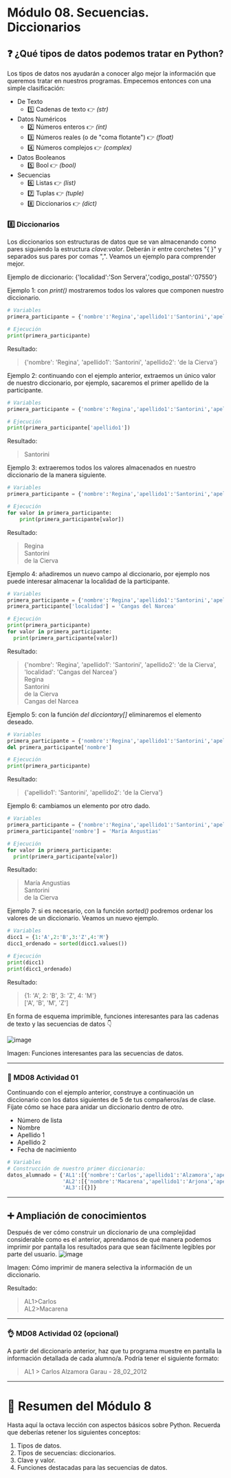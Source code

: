 # Módulo 08. Secuencias. Diccionarios

## ❓ ¿Qué tipos de datos podemos tratar en Python?
Los tipos de datos nos ayudarán a conocer algo mejor la información que queremos tratar en nuestros programas. Empecemos entonces con una simple clasificación:
  * De Texto
    * 1️⃣ Cadenas de texto 👉 _(str)_
  * Datos Numéricos
    * 2️⃣ Números enteros 👉 _(int)_
    * 3️⃣ Números reales (o de "coma flotante") 👉 _(float)_
    * 4️⃣ Números complejos 👉 _(complex)_
  * Datos Booleanos 
    * 5️⃣ Bool 👉 _(bool)_
  * Secuencias
    * 6️⃣ Listas 👉 _(list)_
    * 7️⃣ Tuplas 👉 _(tuple)_
    * 8️⃣ Diccionarios 👉 _(dict)_

### 8️⃣ Diccionarios
Los diccionarios son estructuras de datos que se van almacenando como pares siguiendo la estructura _clave:valor_. Deberán ir entre corchetes "{ }" y separados sus pares por comas ",". Veamos un ejemplo para comprender mejor.  

Ejemplo de diccionario: {'localidad':'Son Servera','codigo_postal':'07550'}

Ejemplo 1: con _print()_ mostraremos todos los valores que componen nuestro diccionario.
```Python
# Variables
primera_participante = {'nombre':'Regina','apellido1':'Santorini','apellido2':'de la Cierva'}

# Ejecución
print(primera_participante)
```
Resultado:
> {'nombre': 'Regina', 'apellido1': 'Santorini', 'apellido2': 'de la Cierva'}

Ejemplo 2: continuando con el ejemplo anterior, extraemos un único valor de nuestro diccionario, por ejemplo, sacaremos el primer apellido de la participante.

```Python
# Variables
primera_participante = {'nombre':'Regina','apellido1':'Santorini','apellido2':'de la Cierva'}

# Ejecución
print(primera_participante['apellido1'])
```
Resultado:
> Santorini

Ejemplo 3: extraeremos todos los valores almacenados en nuestro diccionario de la manera siguiente.
```Python
# Variables
primera_participante = {'nombre':'Regina','apellido1':'Santorini','apellido2':'de la Cierva'}

# Ejecución
for valor in primera_participante:
    print(primera_participante[valor])
````
Resultado:
> Regina  
> Santorini  
> de la Cierva

Ejemplo 4: añadiremos un nuevo campo al diccionario, por ejemplo nos puede interesar almacenar la localidad de la participante.
```Python
# Variables
primera_participante = {'nombre':'Regina','apellido1':'Santorini','apellido2':'de la Cierva'}
primera_participante['localidad'] = 'Cangas del Narcea'

# Ejecución
print(primera_participante)
for valor in primera_participante:
  print(primera_participante[valor])
```
Resultado:
> {'nombre': 'Regina', 'apellido1': 'Santorini', 'apellido2': 'de la Cierva', 'localidad': 'Cangas del Narcea'}  
Regina  
Santorini  
de la Cierva  
Cangas del Narcea  

Ejemplo 5: con la función _del dicciontary[]_ eliminaremos el elemento deseado.
```Python
# Variables
primera_participante = {'nombre':'Regina','apellido1':'Santorini','apellido2':'de la Cierva'}
del primera_participante['nombre']

# Ejecución
print(primera_participante)
```
Resultado:
> {'apellido1': 'Santorini', 'apellido2': 'de la Cierva'}

Ejemplo 6: cambiamos un elemento por otro dado. 
```Python
# Variables
primera_participante = {'nombre':'Regina','apellido1':'Santorini','apellido2':'de la Cierva'}
primera_participante['nombre'] = 'María Angustias'

# Ejecución
for valor in primera_participante:
  print(primera_participante[valor])
```
Resultado:
> María Angustias   
Santorini   
de la Cierva   

Ejemplo 7: si es necesario, con la función _sorted()_ podremos ordenar los valores de un diccionario. Veamos un nuevo ejemplo.
```Python
# Variables
dicc1 = {1:'A',2:'B',3:'Z',4:'M'}
dicc1_ordenado = sorted(dicc1.values())

# Ejecución
print(dicc1)
print(dicc1_ordenado)
```
Resultado:
> {1: 'A', 2: 'B', 3: 'Z', 4: 'M'}  
['A', 'B', 'M', 'Z']  

En forma de esquema imprimible, funciones interesantes para las cadenas de texto y las secuencias de datos 👇️

![image](md08_diccionarios_assets/python_funciones_interesantes_secuencias_datos.png)  

Imagen: Funciones interesantes para las secuencias de datos.

---
### 🔴 MD08 Actividad 01
Continuando con el ejemplo anterior, construye a continuación un diccionario con los datos siguientes de 5 de tus compañeros/as de clase. Fíjate cómo se hace para anidar un diccionario dentro de otro.
* Número de lista
* Nombre
* Apellido 1
* Apellido 2
* Fecha de nacimiento
```Python
# Variables
# Construcción de nuestro primer diccionario:
datos_alumnado = {'AL1':[{'nombre':'Carlos','apellido1':'Alzamora','apellido2':'Garau','fecha':'28_02_2012'}],\
                  'AL2':[{'nombre':'Macarena','apellido1':'Arjona','apellido2':'Pérez','fecha':'04_06_2012'}],\
                  'AL3':[{}]}
```
---
## ➕ Ampliación de conocimientos 
Después de ver cómo construir un diccionario de una complejidad considerable como es el anterior, aprendamos de qué manera podemos imprimir por pantalla los resultados para que sean fácilmente legibles por parte del usuario.
![image](md08_diccionarios_assets/impresion_diccionarios.png)  

Imagen: Cómo imprimir de manera selectiva la información de un diccionario.   

Resultado:
> AL1>Carlos  
AL2>Macarena  
---
### 👌 MD08 Actividad 02 (opcional)
A partir del diccionario anterior, haz que tu programa muestre en pantalla la información detallada de cada alumno/a. Podría tener el siguiente formato:
> AL1 > Carlos Alzamora Garau - 28_02_2012
---

# 🤗 Resumen del Módulo 8

Hasta aquí la octava lección con aspectos básicos sobre Python. Recuerda que deberías retener los siguientes conceptos:
1. Tipos de datos.
2. Tipos de secuencias: diccionarios.
3. Clave y valor.
4. Funciones destacadas para las secuencias de datos.
